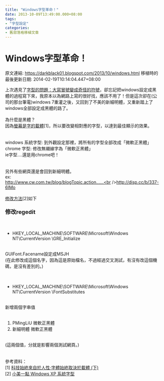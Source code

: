 ```yaml
---
title: "Windows字型革命！"
date: 2013-10-09T13:49:00.000+08:00
tags: 
- "字型設定"
categories:
- 舊部落格移植文章
---
```


# Windows字型革命！

原文連結: https://darkblack01.blogspot.com/2013/10/windows.html
移植時的最後更新日期: 2014-02-19T10:14:04.447+08:00

上次遇見了<a href="http://darkblack01.blogspot.tw/2013/04/blog-post.html" target="_blank">字型的問題：大寫冒號變成奇怪的符號</a>，卻忘記把windows設定成黑體的過程寫下來，我原本以為網路上寫的很好找，應該不用了！但是這次卻在(公司的那台筆電)windows 7重灌之後，又回到了不美的新細明體，又重新踏上了windows全部設定成黑體的路了。<br /><br />為什麼是黑體？<br />因為<a href="http://blog.justfont.com/2012/11/%E5%AD%97%E9%AB%94%E5%A7%8B%E7%B5%82%E5%8F%96%E6%B1%BA%E6%96%BC%E8%BC%89%E9%AB%94-%E4%B8%8B/" target="_blank">螢幕是字的載體</a>[1]，所以要改變相對應的字型，以達到最佳顯示的效果。<br /><br /><br />windows 系統字型: 到外觀設定那裡，將所有的字型全部改成「微軟正黑體」<br />chrome 字型: 修改無襯線字為「微軟正黑體」<br />ie字型....還是用chrome吧！<br /><br /><br />另外有些網頁還是會回到新細明體。<br />ex:<br />http://www.cw.com.tw/blog/blogTopic.action......<br />http://disp.cc/b/337-6IMo<br /><br /><a href="http://blog.xuite.net/shutter/home/16081032-%E5%B0%8F%E7%BE%8E%E4%B8%80%E9%BB%9E+Windows+XP+%E7%B3%BB%E7%B5%B1%E5%AD%97%E5%9E%8B" target="_blank">修改方法</a>[2]如下<br /><h4><span style="font-size: large;">修改regedit</span></h4><br /><ul><li>HKEY_LOCAL_MACHINE\SOFTWARE\Microsoft\Windows NT\CurrentVersion \GRE_Initialize</li></ul><br />GUIFont.Facename設定成MSJH<br />(在此修改成這個名字，因為這是原始檔名，不過經過交叉測試，有沒有改這個機碼，是沒有差別的。)<br /><br /><br /><ul><li>HKEY_LOCAL_MACHINE\SOFTWARE\Microsoft\Windows NT\CurrentVersion \FontSubstitutes</li></ul><br />新增兩個字串值<br /><br /><ol><li>PMingLiU 微軟正黑體</li><li>新細明體 微軟正黑體</li></ol><br />(這兩個值，分就是影響兩個測試網頁。)<br /><br /><br />參考資料：<br />[1] <a href="http://blog.justfont.com/2012/11/%E5%AD%97%E9%AB%94%E5%A7%8B%E7%B5%82%E5%8F%96%E6%B1%BA%E6%96%BC%E8%BC%89%E9%AB%94-%E4%B8%8B/" target="_blank">科技始終來自於人性‧字體始終取決於載體 (下)</a><br />[2] <a href="http://blog.xuite.net/shutter/home/16081032-%E5%B0%8F%E7%BE%8E%E4%B8%80%E9%BB%9E+Windows+XP+%E7%B3%BB%E7%B5%B1%E5%AD%97%E5%9E%8B" target="_blank">小美一點 Windows XP 系統字型</a>
